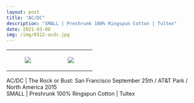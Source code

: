```yaml
---
layout: post
title: "AC/DC"
description: "SMALL | Preshrunk 100% Ringspun Cotton | Tultex"
date: 2021-03-08
img: /img/0312-acdc.jpg
---
```




<table style="width:100%;"><tr><td style="vertical-align:top;">
      <figure class="tmblr-full" data-orig-height="2048" data-orig-width="1365" data-orig-src="https://concertshirts.netlify.app/shirts/0312/0312-01.jpg"><img src="https://64.media.tumblr.com/10776ff9fb537debb42e3889d2d1bc24/5d63a2bda79802eb-de/s540x810/b43a1b602fec299501c6dc7717925cc6a6b4859f.jpg" data-orig-height="2048" data-orig-width="1365" data-orig-src="https://concertshirts.netlify.app/shirts/0312/0312-01.jpg"/></figure></td>
    <td style="vertical-align:top;">
      <figure class="tmblr-full" data-orig-height="2048" data-orig-width="1365" data-orig-src="https://concertshirts.netlify.app/shirts/0312/0312-02.jpg"><img src="https://64.media.tumblr.com/b68530522a972fd5134f3391282d4d39/5d63a2bda79802eb-d2/s540x810/86c9db965ce3ca6490ef5eb367ba464164c97de6.jpg" data-orig-height="2048" data-orig-width="1365" data-orig-src="https://concertshirts.netlify.app/shirts/0312/0312-02.jpg"/></figure></td>
  </tr></table><p>
  AC/DC | The Rock or Bust: San Francisco September 25th / AT&amp;T Park / North America 2015<br/>SMALL | Preshrunk 100% Ringspun Cotton | Tultex
</p>
